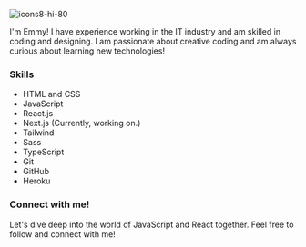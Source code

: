![icons8-hi-80](https://user-images.githubusercontent.com/88697509/196074781-14dc941d-7af5-4024-a6ba-d05ec305938f.png)

I'm Emmy! I have experience working in the IT industry and am skilled in coding and designing. I am passionate about creative coding and am always curious about learning new technologies!

### Skills
- HTML and CSS
- JavaScript
- React.js
- Next.js (Currently, working on.)
- Tailwind
- Sass
- TypeScript
- Git
- GitHub
- Heroku

### Connect with me!
Let's dive deep into the world of JavaScript and React together. Feel free to follow and connect with me!
